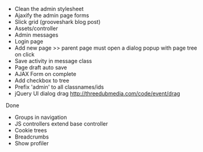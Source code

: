 * Clean the admin stylesheet
* Ajaxify the admin page forms
* Slick grid (grooveshark blog post)
* Assets/controller
* Admin messages
* Login page
* Add new page >> parent page must open a dialog popup with page tree on click
* Save activity in message class
* Page draft auto save
* AJAX Form on complete
* Add checkbox to tree
* Prefix 'admin' to all classnames/ids
* jQuery UI dialog drag http://threedubmedia.com/code/event/drag

Done
* Groups in navigation
* JS controllers extend base controller
* Cookie trees
* Breadcrumbs
* Show profiler